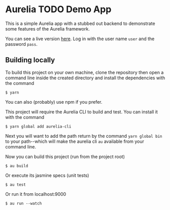# Aurelia TODO Demo App
This is a simple Aurelia app with a stubbed out backend to demonstrate some features of the Aurelia framework.

You can see a live version [here](https://s3.us-east-2.amazonaws.com/0x7374657665-aurelia-todo/index.html). Log in with the user name `user` and the password `pass`.

## Building locally
To build this project on your own machine, clone the repository then open a command line inside the created directory and install the dependencies with the command
```
$ yarn
```
You can also (probably) use npm if you prefer.

This project will require the Aurelia CLI to build and test. You can install it with the command
```
$ yarn global add aurelia-cli
```
Next you will want to add the path return by the command `yarn global bin` to your path--which will make the aurelia cli `au` available from your command line.

Now you can build this project (run from the project root)
```
$ au build
```
Or execute its jasmine specs (unit tests)
```
$ au test
```
Or run it from localhost:9000
```
$ au run --watch
```
